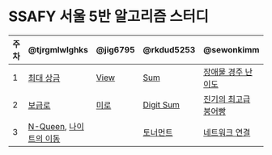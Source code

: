 # SSAFY 서울 5반 알고리즘 스터디

| 주차 | @tjrgmlwlghks                                                                                                                                            | @jig6795                                                                                                                                            | @rkdud5253                                                                                                                                               | @sewonkimm                                                                                                                                                          |
| ---- | -------------------------------------------------------------------------------------------------------------------------------------------------------- | --------------------------------------------------------------------------------------------------------------------------------------------------- | -------------------------------------------------------------------------------------------------------------------------------------------------------- | ------------------------------------------------------------------------------------------------------------------------------------------------------------------- |
| 1    | [최대 상금](https://swexpertacademy.com/main/code/problem/problemDetail.do?contestProbId=AV15Khn6AN0CFAYD&categoryId=AV15Khn6AN0CFAYD&categoryType=CODE) | [View](https://swexpertacademy.com/main/code/problem/problemDetail.do?contestProbId=AV134DPqAA8CFAYh&categoryId=AV134DPqAA8CFAYh&categoryType=CODE) | [Sum](https://swexpertacademy.com/main/code/problem/problemDetail.do?contestProbId=AV13_BWKACUCFAYh&categoryId=AV13_BWKACUCFAYh&categoryType=CODE)       | [장애물 경주 난이도](https://swexpertacademy.com/main/code/problem/problemDetail.do?contestProbId=AWefy5x65PoDFAUh&categoryId=AWefy5x65PoDFAUh&categoryType=CODE)   |
| 2    | [보급로](https://swexpertacademy.com/main/code/problem/problemDetail.do?contestProbId=AV15QRX6APsCFAYD&categoryId=AV15QRX6APsCFAYD&categoryType=CODE&&&) | [미로](https://swexpertacademy.com/main/code/problem/problemDetail.do?contestProbId=AV14vXUqAGMCFAYD&categoryId=AV14vXUqAGMCFAYD&categoryType=CODE) | [Digit Sum](https://swexpertacademy.com/main/code/problem/problemDetail.do?contestProbId=AWHPiSYKAD0DFAUn&categoryId=AWHPiSYKAD0DFAUn&categoryType=CODE) | [진기의 최고급 붕어빵](https://swexpertacademy.com/main/code/problem/problemDetail.do?contestProbId=AV5LsaaqDzYDFAXc&categoryId=AV5LsaaqDzYDFAXc&categoryType=CODE) |
| 3    | [N-Queen](https://www.acmicpc.net/problem/9663), [나이트의 이동](https://www.acmicpc.net/problem/7562)                                                   | []()                                                                                                                                                | [토너먼트](https://www.acmicpc.net/problem/1057)                                                                                                         | [네트워크 연결](https://www.acmicpc.net/problem/1922)                                                                                                               |
